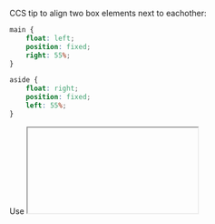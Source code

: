 

CCS tip to align two box elements next to eachother:

```css
main {
    float: left;
    position: fixed;
    right: 55%;
}

aside {
    float: right;
    position: fixed;
    left: 55%;
}
```

Use <iframe> to embed content from othe websites.

Add "!important" to selector only if really necessary.
